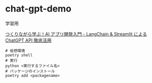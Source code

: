 # chat-gpt-demo

学習用

[つくりながら学ぶ！AI アプリ開発入門 - LangChain & Streamlit による ChatGPT API 徹底活用](https://zenn.dev/ml_bear/books/d1f060a3f166a5)

```
# 仮想環境
poetry shell
# 実行
python <実行するファイル名>
# パッケージのインストール
poetry add <packagename>
```
